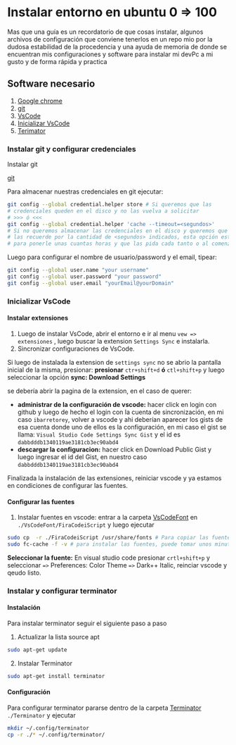 # Instalar entorno en ubuntu 0 => 100

Mas que una guía es un recordatorio de que cosas instalar, algunos archivos de configuración que conviene tenerlos en un repo mio por la dudosa estabilidad de la procedencia y una ayuda de memoria de donde se encuentran mis configuraciones y software para instalar mi devPc a mi gusto y de forma rápida y practica

## Software necesario

1. [Google chrome](https://www.google.com.mx/intl/es-419/chrome/?brand=CHBD&gclid=Cj0KCQjw3qzzBRDnARIsAECmryqQ7s8n6O1T4Sk7xO3EsdhEymfydLbIpk33SQ-heFggNLyB1YjWPqkaApLmEALw_wcB&gclsrc=aw.ds)
2. [git](https://git-scm.com/download/linux)
3. [VsCode](https://code.visualstudio.com/docs/setup/linux)
4. [Inicializar VsCode](###-Inicializar-VsCode)
5. [Terimator](###-Instalar-y-configurar-Terminator)
### Instalar git y configurar credenciales

Instalar git

[git](https://git-scm.com/download/linux)

Para almacenar nuestras credenciales en git ejecutar:

```bash
git config --global credential.helper store # Si queremos que las
# credenciales queden en el disco y no las vuelva a solicitar
# >>> ó <<<
git config --global credential.helper 'cache --timeout=<segundos>'
# Si no queremos almacenar las credenciales en el disco y queremos que
# las recuerde por la cantidad de <segundos> indicados, esta opción esta buena
# para ponerle unas cuantas horas y que las pida cada tanto o al comenzar el dia.
```

Luego para configurar el nombre de usuario/password y el email, tipear:

```bash
git config --global user.name "your username"
git config --global user.password "your password"
git config --global user.email "yourEmail@yourDomain"
```

### Inicializar VsCode

#### Instalar extensiones

1. Luego de instalar VsCode, abrir el entorno e ir al menu  `vew => extensiones` , luego buscar la extension  `Settings Sync` e instalarla.
2. Sincronizar configuraciones de VsCode.

Si luego de instalada la extension de `settings sync` no se abrio la pantalla inicial de la misma, presionar:
**presionar**
`ctr+shift+d`
**ó**
`ctl+shift+p`
y luego seleccionar la opción
**sync: Download Settings**

se debería abrir la pagina de la extension, en el caso de querer:

- **administrar de la configuración de vscode:** hacer click en login con github y luego de hecho el login con la cuenta de sincronización, en mi caso `ibarretorey`, volver a vscode y ahi deberían aparecer los gists de esa cuenta donde uno de ellos es la configuración, en mi caso el gist se llama:
`Visual Studio Code Settings Sync Gist` y el id es `dabbdddb1340119ae3181cb3ec90abd4`
- **descargar la configuracion:**  hacer click en Download Public Gist y luego ingresar el id del Gist, en nuestro caso `dabbdddb1340119ae3181cb3ec90abd4`

Finalizada la instalación de las extensiones, reiniciar vscode y ya estamos en condiciones de configurar las fuentes.

#### Configurar las fuentes

1. Instalar fuentes en vscode: entrar a la carpeta [VsCodeFont](./VsCodeFont/) en `./VsCodeFont/FiraCodeiScript` y luego ejecutar

```bash
sudo cp  -r ./FiraCodeiScript /usr/share/fonts # Para copiar las fuentes en el equipo
sudo fc-cache -f -v # para instalar las fuentes, puede tomar unos minutos
```

**Seleccionar la fuente:**
En visual studio code presionar `crtl+shift+p` y seleccionar `=>` Preferences: Color Theme `=>` Dark++ Italic, reinciar vscode y qeudo listo.

### Instalar y configurar terminator


#### Instalación

Para instalar terminator seguir el siguiente paso a paso

1. Actualizar la lista source apt

```bash
sudo apt-get update
```

2. Instalar Terminator

```bash
sudo apt-get install terminator
```

#### Configuración

Para configurar terminator pararse dentro de la carpeta [Terminator](./Terminator) `./Terminator` y ejecutar

```bash
mkdir ~/.config/terminator
cp -r ./* ~/.config/terminator/
```
